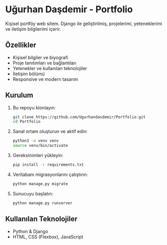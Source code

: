 # Uğurhan Daşdemir - Portfolio

Kişisel portföy web sitem. Django ile geliştirilmiş, projelerimi, yeteneklerimi ve iletişim bilgilerimi içerir.

## Özellikler

- Kişisel bilgiler ve biyografi
- Proje tanıtımları ve bağlantıları
- Yetenekler ve kullanılan teknolojiler
- İletişim bölümü
- Responsive ve modern tasarım

## Kurulum

1. Bu repoyu klonlayın:
    ```bash
    git clone https://github.com/Ugurhandasdemir/Portfolio.git
    cd Portfolio
    ```

2. Sanal ortam oluşturun ve aktif edin:
    ```bash
    python3 -m venv venv
    source venv/bin/activate
    ```

3. Gereksinimleri yükleyin:
    ```bash
    pip install -r requirements.txt
    ```

4. Veritabanı migrasyonlarını çalıştırın:
    ```bash
    python manage.py migrate
    ```

5. Sunucuyu başlatın:
    ```bash
    python manage.py runserver
    ```

## Kullanılan Teknolojiler

- Python & Django
- HTML, CSS (Flexbox), JavaScript


